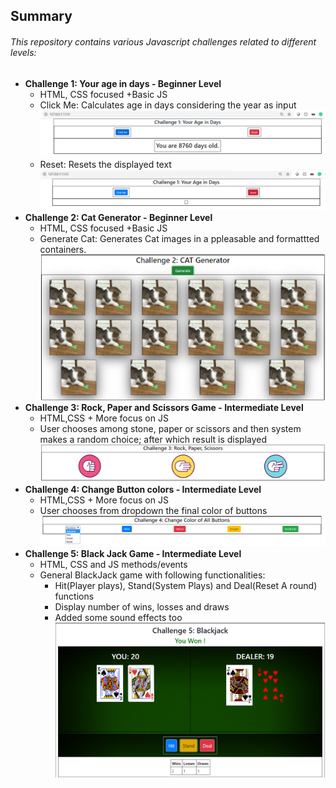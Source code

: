 ## Summary

###### This repository contains various Javascript challenges related to different levels:
* **Challenge 1: Your age in days  - Beginner Level**
    * HTML, CSS focused +Basic JS
    * Click Me: Calculates age in days considering the year as input
      ![Calculate Age](images/calculateage.PNG)
    * Reset: Resets the displayed text
      ![Reset Age](images/resetage.PNG)
* **Challenge 2: Cat Generator - Beginner Level**
    * HTML, CSS focused +Basic JS
    * Generate Cat: Generates Cat images in a ppleasable and formattted containers.
      ![Generate Cats](images/catgenerator.PNG)
* **Challenge 3: Rock, Paper and Scissors Game - Intermediate Level**
   * HTML,CSS + More focus on JS
   * User chooses among stone, paper or scissors and then system makes a random choice; after which result is displayed
     ![Rock, Paper & Scissors](/images/Rock_paper_scissors_game.PNG)
* **Challenge 4: Change Button colors - Intermediate Level**
   * HTML,CSS + More focus on JS
   * User chooses from dropdown the final color of buttons
     ![Change button colors](/images/changeButtonColors.png)
* **Challenge 5: Black Jack Game - Intermediate Level**
   * HTML, CSS and JS methods/events
   * General BlackJack game with following functionalities:
	 * Hit(Player plays), Stand(System Plays) and Deal(Reset A round) functions
	 * Display number of wins, losses and draws
	 * Added some sound effects too
     ![Black Jack Game](/images/blackjack.jpg)